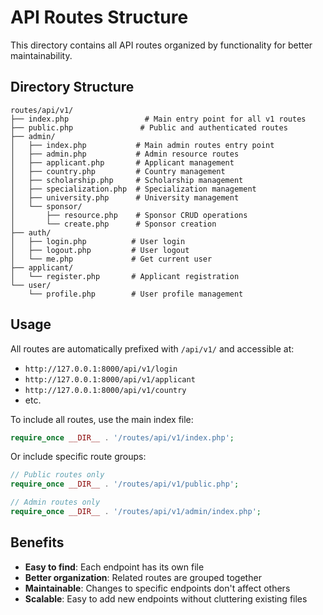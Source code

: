# API Routes Structure

This directory contains all API routes organized by functionality for better maintainability.

## Directory Structure

```
routes/api/v1/
├── index.php                 # Main entry point for all v1 routes
├── public.php               # Public and authenticated routes
├── admin/
│   ├── index.php           # Main admin routes entry point
│   ├── admin.php           # Admin resource routes
│   ├── applicant.php       # Applicant management
│   ├── country.php         # Country management
│   ├── scholarship.php     # Scholarship management
│   ├── specialization.php  # Specialization management
│   ├── university.php      # University management
│   └── sponsor/
│       ├── resource.php    # Sponsor CRUD operations
│       └── create.php      # Sponsor creation
├── auth/
│   ├── login.php          # User login
│   ├── logout.php         # User logout
│   └── me.php             # Get current user
├── applicant/
│   └── register.php       # Applicant registration
└── user/
    └── profile.php        # User profile management
```

## Usage

All routes are automatically prefixed with `/api/v1/` and accessible at:

-   `http://127.0.0.1:8000/api/v1/login`
-   `http://127.0.0.1:8000/api/v1/applicant`
-   `http://127.0.0.1:8000/api/v1/country`
-   etc.

To include all routes, use the main index file:

```php
require_once __DIR__ . '/routes/api/v1/index.php';
```

Or include specific route groups:

```php
// Public routes only
require_once __DIR__ . '/routes/api/v1/public.php';

// Admin routes only
require_once __DIR__ . '/routes/api/v1/admin/index.php';
```

## Benefits

-   **Easy to find**: Each endpoint has its own file
-   **Better organization**: Related routes are grouped together
-   **Maintainable**: Changes to specific endpoints don't affect others
-   **Scalable**: Easy to add new endpoints without cluttering existing files
